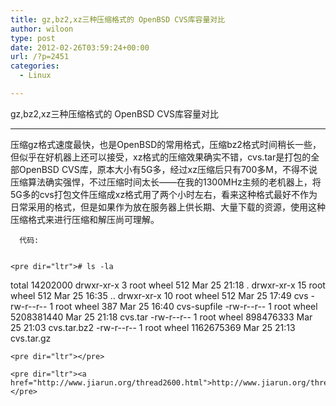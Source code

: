 ```yaml
---
title: gz,bz2,xz三种压缩格式的 OpenBSD CVS库容量对比
author: wiloon
type: post
date: 2012-02-26T03:59:24+00:00
url: /?p=2451
categories:
  - Linux

---
```


  gz,bz2,xz三种压缩格式的 OpenBSD CVS库容量对比


<hr size="1" />

<div id="post_message_4838">
  压缩gz格式速度最快，也是OpenBSD的常用格式，压缩bz2格式时间稍长一些，但似乎在好机器上还可以接受，xz格式的压缩效果确实不错，cvs.tar是打包的全部OpenBSD CVS库，原本大小有5G多，经过xz压缩后只有700多M，不得不说压缩算法确实强悍，不过压缩时间太长——在我的1300MHz主频的老机器上，将5G多的cvs打包文件压缩成xz格式用了两个小时左右，看来这种格式最好不作为日常采用的格式，但是如果作为放在服务器上供长期、大量下载的资源，使用这种压缩格式来进行压缩和解压尚可理解。 
  
  
    
      代码:
    
    
    <pre dir="ltr"># ls -la
total 14202000
drwxr-xr-x   3 root  wheel         512 Mar 25 21:18 .
drwxr-xr-x  15 root  wheel         512 Mar 25 16:35 ..
drwxr-xr-x  10 root  wheel         512 Mar 25 17:49 cvs
-rw-r--r--   1 root  wheel         387 Mar 25 16:40 cvs-supfile
-rw-r--r--   1 root  wheel  5208381440 Mar 25 21:18 cvs.tar
-rw-r--r--   1 root  wheel   898476333 Mar 25 21:03 cvs.tar.bz2
-rw-r--r--   1 root  wheel  1162675369 Mar 25 21:13 cvs.tar.gz</pre>
    
    <pre dir="ltr"></pre>
    
    <pre dir="ltr"><a href="http://www.jiarun.org/thread2600.html">http://www.jiarun.org/thread2600.html</a></pre>
  
